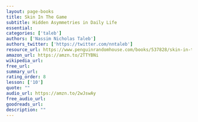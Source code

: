 ```yaml
---
layout: page-books
title: Skin In The Game
subtitle: Hidden Asymmetries in Daily Life
essential: 
categories: ['taleb']
authors: ['Nassim Nicholas Taleb']
authors_twitter: ['https://twitter.com/nntaleb']
resource_url: https://www.penguinrandomhouse.com/books/537828/skin-in-the-game-by-nassim-nicholas-taleb/9780425284629/
amazon_url: https://amzn.to/2TTYBNi
wikipedia_url: 
free_url: 
summary_url: 
rating_order: 8
lesson: ['10']
quote: ""
audio_url: https://amzn.to/2wJswAy
free_audio_url: 
goodreads_url: 
description: ""
---
```

